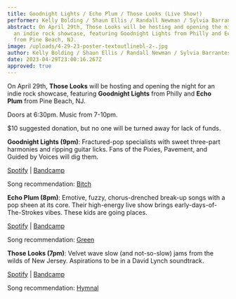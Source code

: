 ```yaml
---
title: Goodnight Lights / Echo Plum / Those Looks (Live Show!)
performer: Kelly Bolding / Shaun Ellis / Randall Newman / Sylvia Barrantes
abstract: On April 29th, Those Looks will be hosting and opening the night for
  an indie rock showcase, featuring Goodnight Lights from Philly and Echo Plum
  from Pine Beach, NJ.
image: /uploads/4-29-23-poster-textoutlinebl-2-.jpg
author: Kelly Bolding / Shaun Ellis / Randall Newman / Sylvia Barrantes
date: 2023-04-29T23:00:16.267Z
approved: true
---
```

On April 29th, **Those Looks** will be hosting and opening the night for an indie rock showcase, featuring **Goodnight Lights** from Philly and **Echo Plum** from Pine Beach, NJ.

Doors at 6:30pm. Music from 7-10pm. 

$10 suggested donation, but no one will be turned away for lack of funds.



**Goodnight Lights (9pm)**: Fractured-pop specialists with sweet three-part harmonies and ripping guitar licks. Fans of the Pixies, Pavement, and Guided by Voices will dig them.

[Spotify](https://open.spotify.com/artist/2Vl0af0qXdlgJhg5xMirqY) | [Bandcamp](https://goodnightlights.bandcamp.com/) 

Song recommendation: [Bitch](https://goodnightlights.bandcamp.com/track/bitch)



**Echo Plum (8pm)**: Emotive, fuzzy, chorus-drenched break-up songs with a pop sheen at its core. Their high-energy live show brings early-days-of-The-Strokes vibes. These kids are going places.

[Spotify](https://open.spotify.com/artist/2j2bjD3MarDrOnd67ZIkLb) | [Bandcamp](https://echoplum.bandcamp.com/releases)

Song recommendation: [Green](https://echoplum.bandcamp.com/track/green)

**Those Looks (7pm)**: Velvet wave slow (and not-so-slow) jams from the wilds of New Jersey. Aspirations to be in a David Lynch soundtrack.

[Spotify](https://open.spotify.com/artist/5j15NIjBNbS7Zm3it4owVx) | [Bandcamp](https://thoselooks.bandcamp.com/)

Song recommendation: [Hymnal](https://www.youtube.com/watch?v=OMlx5sDAuyc)